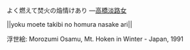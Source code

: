 よく燃えて焚火の焔情けあり
—[高橋淡路女](https://ja.wikipedia.org/wiki/高橋淡路女)

||yoku moete takibi no homura nasake ari||

浮世絵: Morozumi Osamu, Mt. Hoken in Winter - Japan, 1991